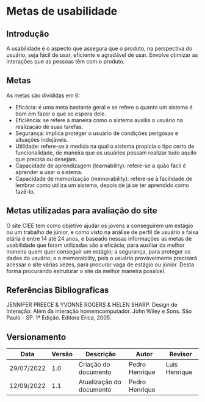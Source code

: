 # Metas de usabilidade
## Introdução
  A usabilidade é o aspecto que assegura que o produto, na perspectiva do usuário, seja fácil de usar, eficiente e agradável de usar.  Envolve otimizar as interações que as pessoas têm com o produto.

## Metas
  As metas são divididas em 6:
  
  - Eficácia: é uma meta bastante geral e se refere o quanto um sistema é bom em fazer o que se espera dele.
  - Eficiência: se refere à maneira como o sistema auxilia o usuário na realização de suas tarefas. 
  - Segurança: implica proteger o usuário de condições perigosas e situações indejáveis.
  - Utilidade: refere-se à medida na qual o sistema propicia o tipo certo de funcionalidade, de maneira que os usuários possam realizar tudo aquilo que precisa ou desejam.
  - Capacidade de aprendizagem (learnability): refere-se a quão fácil é aprender a usar o sistema.
  - Capacidade de memorização (memorability): refere-se à facilidade de lembrar como utiliza um sistema, depois de já se ter aprendido como fazê-lo.

## Metas utilizadas para avaliação do site
  O site CIEE tem como objetivo ajudar os jovens a conseguirem um estágio ou um trabalho de júnior, e como visto na análise de perfil de usuário a faixa etária é entre 14 até 24 anos, e baseado nessas informações as metas de usabilidade que foram utilizadas são a eficácia, para auxiliar da melhor maneira quem quer conseguir um estágio; a segurança, para proteger os dados do usuário; e a memorability, pois o usuário provávelmente precisará acessar o site várias vezes, para procurar vaga de estágio ou júnior. Desta forma procurando estruturar o site da melhor maneira possível.

## Referências Bibliograficas
JENNIFER PREECE & YVONNE ROGERS & HELEN SHARP. Design de Interação: Além da interação homemcomputador. John Wiley e Sons. São Paulo - SP. 1ª Edição. Editora Erica, 2005.
## Versionamento

| Data       | Versão   | Descrição                         | Autor          | Revisor      |
|------------|------------|-----------------------------------|----------------|--------------|
| 29/07/2022 | 1.0 | Criação do documento | Pedro Henrique | Luis Henrique|
| 12/09/2022 | 1.1 | Atualização do documento | Pedro Henrique ||
